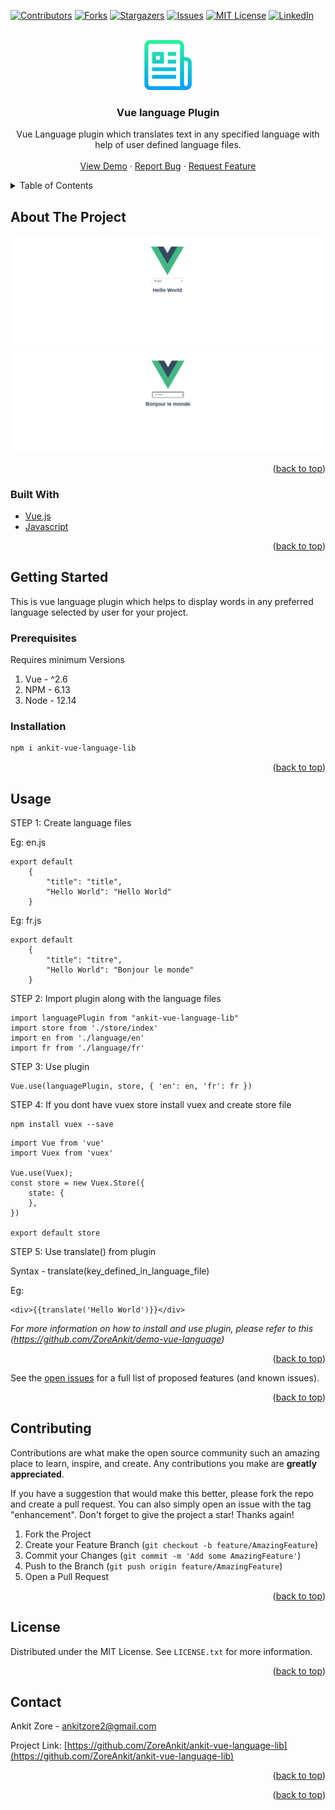 <div id="top"></div>
<!--
*** Thanks for checking out the Best-README-Template. If you have a suggestion
*** that would make this better, please fork the repo and create a pull request
*** or simply open an issue with the tag "enhancement".
*** Don't forget to give the project a star!
*** Thanks again! Now go create something AMAZING! :D
-->

<!-- PROJECT SHIELDS -->
<!--
*** I'm using markdown "reference style" links for readability.
*** Reference links are enclosed in brackets [ ] instead of parentheses ( ).
*** See the bottom of this document for the declaration of the reference variables
*** for contributors-url, forks-url, etc. This is an optional, concise syntax you may use.
*** https://www.markdownguide.org/basic-syntax/#reference-style-links
-->

[![Contributors][contributors-shield]][contributors-url]
[![Forks][forks-shield]][forks-url]
[![Stargazers][stars-shield]][stars-url]
[![Issues][issues-shield]][issues-url]
[![MIT License][license-shield]][license-url]
[![LinkedIn][linkedin-shield]][linkedin-url]

<!-- PROJECT LOGO -->
<br />
<div align="center">
  <a href="https://github.com/ZoreAnkit/ankit-vue-language-lib">
    <img src="images/logo.png" alt="Logo" width="80" height="80">
  </a>

<h3 align="center">Vue language Plugin</h3>

  <p align="center">
    Vue Language plugin which translates text in any specified language with help of user defined language files.
    <br />
    <br />
    <a href="https://zoreankit.github.io/demo-vue-language/">View Demo</a>
    ·
    <a href="https://github.com/ZoreAnkit/ankit-vue-language-lib/issues">Report Bug</a>
    ·
    <a href="https://github.com/ZoreAnkit/ankit-vue-language-lib/issues">Request Feature</a>
  </p>
</div>

<!-- TABLE OF CONTENTS -->
<details>
  <summary>Table of Contents</summary>
  <ol>
    <li>
      <a href="#about-the-project">About The Project</a>
      <ul>
        <li><a href="#built-with">Built With</a></li>
      </ul>
    </li>
    <li>
      <a href="#getting-started">Getting Started</a>
      <ul>
        <li><a href="#prerequisites">Prerequisites</a></li>
        <li><a href="#installation">Installation</a></li>
      </ul>
    </li>
    <li><a href="#usage">Usage</a></li>
    <li><a href="#contributing">Contributing</a></li>
    <li><a href="#license">License</a></li>
    <li><a href="#contact">Contact</a></li>
  </ol>
</details>

<!-- ABOUT THE PROJECT -->

## About The Project

[![Vue language plugin English][product-english]](https://zoreankit.github.io/demo-vue-language/)
[![Vue language plugin French][product-french]](https://zoreankit.github.io/demo-vue-language/)

<p align="right">(<a href="#top">back to top</a>)</p>

### Built With

- [Vue.js](https://vuejs.org/)
- [Javascript](https://javascript.com)

<p align="right">(<a href="#top">back to top</a>)</p>

<!-- GETTING STARTED -->

## Getting Started

This is vue language plugin which helps to display words in any preferred language selected by user for your project.

### Prerequisites

Requires minimum Versions

1. Vue - ^2.6
2. NPM - 6.13
3. Node - 12.14

### Installation

```sh
npm i ankit-vue-language-lib
```

<p align="right">(<a href="#top">back to top</a>)</p>

<!-- USAGE EXAMPLES -->

## Usage

STEP 1: Create language files

Eg: en.js

```
export default
    {
        "title": "title",
        "Hello World": "Hello World"
    }
```

Eg: fr.js

```
export default
    {
        "title": "titre",
        "Hello World": "Bonjour le monde"
    }
```

STEP 2: Import plugin along with the language files

```
import languagePlugin from "ankit-vue-language-lib"
import store from './store/index'
import en from './language/en'
import fr from './language/fr'
```

STEP 3: Use plugin

```
Vue.use(languagePlugin, store, { 'en': en, 'fr': fr })
```

STEP 4: If you dont have vuex store install vuex and create store file

```
npm install vuex --save
```

```
import Vue from 'vue'
import Vuex from 'vuex'

Vue.use(Vuex);
const store = new Vuex.Store({
    state: {
    },
})

export default store
```

STEP 5: Use translate() from plugin

Syntax - translate(key_defined_in_language_file)

Eg:
```
<div>{{translate('Hello World')}}</div>
```

_For more information on how to install and use plugin, please refer to this (https://github.com/ZoreAnkit/demo-vue-language)_

<p align="right">(<a href="#top">back to top</a>)</p>

See the [open issues](https://github.com/ZoreAnkit/ankit-vue-language-lib/issues) for a full list of proposed features (and known issues).

<p align="right">(<a href="#top">back to top</a>)</p>

<!-- CONTRIBUTING -->

## Contributing

Contributions are what make the open source community such an amazing place to learn, inspire, and create. Any contributions you make are **greatly appreciated**.

If you have a suggestion that would make this better, please fork the repo and create a pull request. You can also simply open an issue with the tag "enhancement".
Don't forget to give the project a star! Thanks again!

1. Fork the Project
2. Create your Feature Branch (`git checkout -b feature/AmazingFeature`)
3. Commit your Changes (`git commit -m 'Add some AmazingFeature'`)
4. Push to the Branch (`git push origin feature/AmazingFeature`)
5. Open a Pull Request

<p align="right">(<a href="#top">back to top</a>)</p>

<!-- LICENSE -->

## License

Distributed under the MIT License. See `LICENSE.txt` for more information.

<p align="right">(<a href="#top">back to top</a>)</p>

<!-- CONTACT -->

## Contact

Ankit Zore - ankitzore2@gmail.com

Project Link: [https://github.com/ZoreAnkit/ankit-vue-language-lib](https://github.com/ZoreAnkit/ankit-vue-language-lib)

<p align="right">(<a href="#top">back to top</a>)</p>

<p align="right">(<a href="#top">back to top</a>)</p>

<!-- MARKDOWN LINKS & IMAGES -->
<!-- https://www.markdownguide.org/basic-syntax/#reference-style-links -->

[contributors-shield]: https://img.shields.io/github/contributors/ZoreAnkit/ankit-vue-language-lib.svg?style=for-the-badge
[contributors-url]: https://github.com/ZoreAnkit/ankit-vue-language-lib/graphs/contributors
[forks-shield]: https://img.shields.io/github/forks/ZoreAnkit/ankit-vue-language-lib.svg?style=for-the-badge
[forks-url]: https://github.com/ZoreAnkit/ankit-vue-language-lib/network/members
[stars-shield]: https://img.shields.io/github/stars/ZoreAnkit/ankit-vue-language-lib.svg?style=for-the-badge
[stars-url]: https://github.com/ZoreAnkit/ankit-vue-language-lib/stargazers
[issues-shield]: https://img.shields.io/github/issues/ZoreAnkit/ankit-vue-language-lib.svg?style=for-the-badge
[issues-url]: https://github.com/ZoreAnkit/ankit-vue-language-lib/issues
[license-shield]: https://img.shields.io/github/license/ZoreAnkit/ankit-vue-language-lib.svg?style=for-the-badge
[license-url]: https://github.com/ZoreAnkit/ankit-vue-language-lib/blob/master/LICENSE.txt
[linkedin-shield]: https://img.shields.io/badge/-LinkedIn-black.svg?style=for-the-badge&logo=linkedin&colorB=555
[linkedin-url]: https://www.linkedin.com/in/ankit-zore-31a52a159
[product-english]: images/English.png
[product-french]: images/French.png
